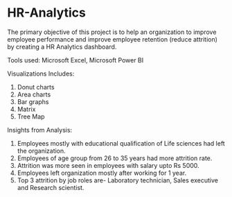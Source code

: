 # HR-Analytics
The primary objective of this project is to help an organization to improve employee performance and improve employee retention (reduce attrition) by creating a HR Analytics dashboard.

Tools used: Microsoft Excel, Microsoft Power BI

Visualizations Includes:

1. Donut charts
2. Area charts
3. Bar graphs
4. Matrix
5. Tree Map

Insights from Analysis:

1. Employees mostly with educational qualification of Life sciences had left the organization.
2. Employees of age group from 26 to 35 years had more attrition rate.
3. Attrition was more seen in employees with salary upto Rs 5000.
4. Employees left organization mostly after working for 1 year.
5. Top 3 attrition by job roles are- Laboratory technician, Sales executive and Research scientist.
